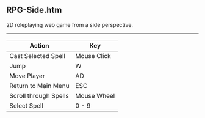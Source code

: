 RPG-Side.htm
------------

2D roleplaying web game from a side perspective.

---

Action                | Key
----------------------|------------
Cast Selected Spell   | Mouse Click
Jump                  | W
Move Player           | AD
Return to Main Menu   | ESC
Scroll through Spells | Mouse Wheel
Select Spell          | 0 - 9

